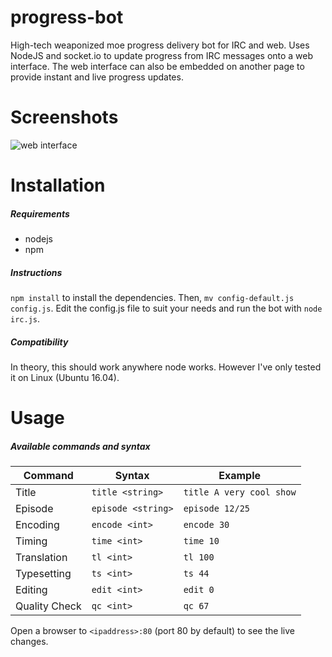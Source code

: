 # progress-bot
High-tech weaponized moe progress delivery bot for IRC and web. Uses NodeJS and socket.io to update progress from IRC messages onto a web interface. The web interface can also be embedded on another page to provide instant and live progress updates.

# Screenshots
![web interface](http://i.imgur.com/ZFmNJbT.png)

# Installation
##### Requirements
* nodejs
* npm

##### Instructions
`npm install` to install the dependencies. Then, `mv config-default.js config.js`. Edit the config.js file to suit your needs and run the bot with `node irc.js`.

##### Compatibility
In theory, this should work anywhere node works. However I've only tested it on Linux (Ubuntu 16.04).

# Usage
##### Available commands and syntax


| Command       | Syntax             | Example                  |
| ------------- | -----------------  | ------------------------ |
| Title         | `title <string>`   | `title A very cool show` |
| Episode       | `episode <string>` | `episode 12/25`          |
| Encoding      | `encode <int>`     | `encode 30`              |
| Timing        | `time <int>`       | `time 10`                |
| Translation   | `tl <int>`         | `tl 100`                 |
| Typesetting   | `ts <int>`         | `ts 44`                  |
| Editing       | `edit <int>`       | `edit 0`                 |
| Quality Check | `qc <int>`         | `qc 67`                  |

Open a browser to `<ipaddress>:80` (port 80 by default) to see the live changes.